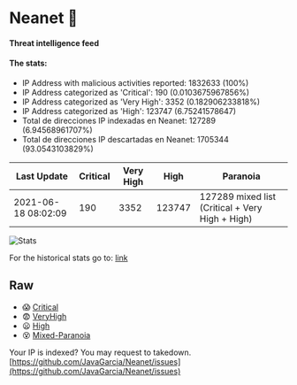 # Neanet :hocho:
#### Threat intelligence feed
#### The stats:

- IP Address with malicious activities reported: 1832633 (100%)
- IP Address categorized as 'Critical':  190 (0.0103675967856%)
- IP Address categorized as 'Very High':  3352 (0.182906233818%)
- IP Address categorized as 'High':  123747 (6.75241578647)
- Total de direcciones IP indexadas en Neanet:  127289 (6.94568961707%)
- Total de direcciones IP descartadas en Neanet:  1705344 (93.0543103829%)

| Last Update | Critical | Very High | High | Paranoia |
| --- | --- | --- | --- | --- |
| 2021-06-18 08:02:09 | 190 | 3352 | 123747 | 127289 mixed list (Critical + Very High + High)|

![Stats](https://docs.google.com/spreadsheets/d/e/2PACX-1vSnaNMIXVabIpDJjufMlzH7poXnshF3mgd8Is1g9ytUEzVsP5my4Trn8f-xkoLLQ38xpL3HtmUexLo6/pubchart?oid=501124687&format=image)

For the historical stats go to: [link](/stats.csv)
## Raw
- :scream: [Critical](https://raw.githubusercontent.com/JavaGarcia/Neanet/master/blacklists/neanet_critical.txt)
- :fearful: [VeryHigh](https://raw.githubusercontent.com/JavaGarcia/Neanet/master/blacklists/neanet_veryHigh.txtt)
- :frowning: [High](https://raw.githubusercontent.com/JavaGarcia/Neanet/master/blacklists/neanet_high.txt)
- :dizzy_face: [Mixed-Paranoia](https://raw.githubusercontent.com/JavaGarcia/Neanet/master/blacklists/neanet_all.txt)


Your IP is indexed? You may request to takedown. [https://github.com/JavaGarcia/Neanet/issues](https://github.com/JavaGarcia/Neanet/issues)













































































































































































































































































































































































































































































































































































































































































































































































































































































































































































































































































































































































































































































































































































































































































































































































































































































































































































































































































































































































































































































































































































































































































































































































































































































































































































































































































































































































































































































































































































































































































































































































































































































































































































































































































































































































































































































































































































































































































































































































































































































































































































































































































































































































































































































































































































































































































































































































































































































































































































































































































































































































































































































































































































































































































































































































































































































































































































































































































































































































































































































































































































































































































































































































































































































































































































































































































































































































































































































































































































































































































































































































































































































